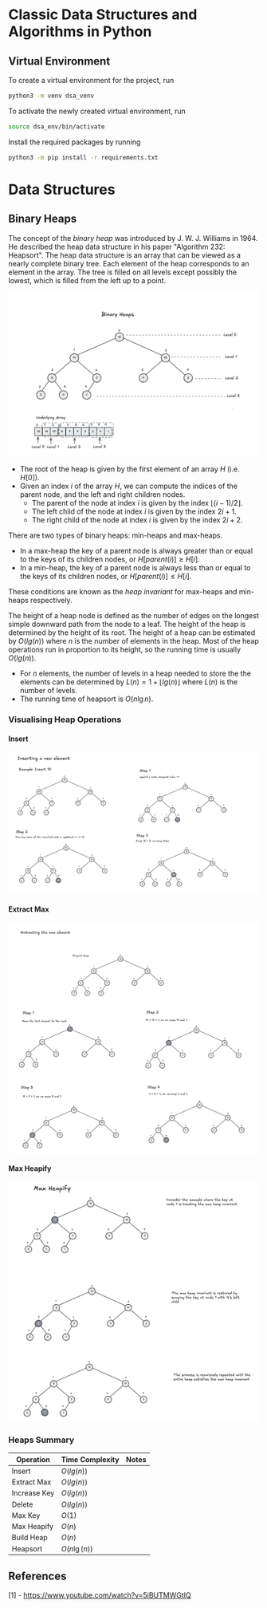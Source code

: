 # Classic Data Structures and Algorithms in Python

## Virtual Environment

To create a virtual environment for the project, run
```sh
python3 -m venv dsa_venv
```

To activate the newly created virtual environment, run

```sh
source dsa_env/bin/activate

```

Install the required packages by running

```sh
python3 -m pip install -r requirements.txt
```


# Data Structures

## Binary Heaps
The concept of the _binary heap_ was introduced by J. W. J. Williams in 1964. He described the heap data structure in his paper "Algorithm 232: Heapsort". The heap data structure is an array that can be viewed as a nearly complete binary tree. Each element of the heap corresponds to an element in the array. The tree is filled on all levels except possibly the lowest, which is filled from the left up to a point.

![alt text](docs/heap.png)


- The root of the heap is given by the first element of an array $H$ (i.e. $H[0]$). 
- Given an index $i$ of the array $H$, we can compute the indices of the parent node, and the left and right children nodes. 
  - The parent of the node at index $i$ is given by the index $⌊(i-1)/2⌋$.  
  - The left child of the node at index $i$ is given by the index $2i + 1$.
  - The right child of the node at index $i$ is given by the index $2i + 2$.

There are two types of binary heaps: min-heaps and max-heaps.
- In a max-heap the key of a parent node is always greater than or equal to the keys of its children nodes, or $H[parent(i)] ≥ H[i]$. 
- In a min-heap, the key of a parent node is always less than or equal to the keys of its children nodes, or $H[parent(i)] ≤ H[i]$.

These conditions are known as the _heap invariant_ for max-heaps and min-heaps respectively.


The height of a heap node is defined as the number of edges on the longest simple downward path from the node to a leaf. The height of the heap is determined by the height of its root.
The height of a heap can be estimated by $O(lg(n))$ where $n$ is the number of elements in the heap.
Most of the heap operations run in proportion to its height, so the running time is usually $O(lg(n))$.


- For $n$ elements, the number of levels in a heap needed to store the the elements can be determined by $L(n) = 1 + ⌊lg(n)⌋$ where $L(n)$ is the number of levels.
- The running time of heapsort is $O(n \lg n)$.

### Visualising Heap Operations

#### Insert

![heap-insert](docs/heap-insert.png)


#### Extract Max

![heap-extract-max](docs/extract-max.png)


#### Max Heapify

![max-heapify](docs/max-heapify.png)


### Heaps Summary


| Operation    | Time Complexity | Notes |
| ------------ | --------------- | ----- |
| Insert       | $O(lg(n))$      |       |
| Extract Max  | $O(lg(n))$      |       |
| Increase Key | $O(lg(n))$      |       |
| Delete       | $O(lg(n))$      |       |
| Max Key      | $O(1)$          |       |
| Max Heapify  | $O(n)$          |       |
| Build Heap   | $O(n)$          |       |
| Heapsort     | $O(n \lg (n))$  |       |


## References
[1] - https://www.youtube.com/watch?v=5iBUTMWGtIQ
